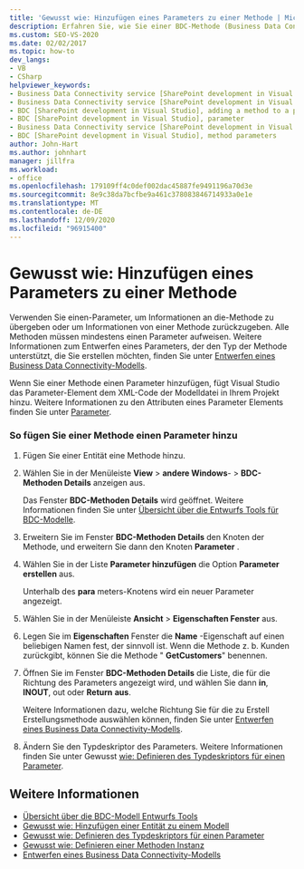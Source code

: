 ```yaml
---
title: 'Gewusst wie: Hinzufügen eines Parameters zu einer Methode | Microsoft-Dokumentation'
description: Erfahren Sie, wie Sie einer BDC-Methode (Business Data Connectivity) einen Parameter hinzufügen, mit dem Sie Informationen an die-Methode übergeben oder Informationen von der-Methode zurückgeben können.
ms.custom: SEO-VS-2020
ms.date: 02/02/2017
ms.topic: how-to
dev_langs:
- VB
- CSharp
helpviewer_keywords:
- Business Data Connectivity service [SharePoint development in Visual Studio], adding a method to a parameter
- Business Data Connectivity service [SharePoint development in Visual Studio], parameter
- BDC [SharePoint development in Visual Studio], adding a method to a parameter
- BDC [SharePoint development in Visual Studio], parameter
- Business Data Connectivity service [SharePoint development in Visual Studio], method parameters
- BDC [SharePoint development in Visual Studio], method parameters
author: John-Hart
ms.author: johnhart
manager: jillfra
ms.workload:
- office
ms.openlocfilehash: 179109ff4c0def002dac45887fe9491196a70d3e
ms.sourcegitcommit: 8e9c38da7bcfbe9a461c378083846714933a0e1e
ms.translationtype: MT
ms.contentlocale: de-DE
ms.lasthandoff: 12/09/2020
ms.locfileid: "96915400"
---
```

# <a name="how-to-add-a-parameter-to-a-method"></a>Gewusst wie: Hinzufügen eines Parameters zu einer Methode
  Verwenden Sie einen-Parameter, um Informationen an die-Methode zu übergeben oder um Informationen von einer Methode zurückzugeben. Alle Methoden müssen mindestens einen Parameter aufweisen. Weitere Informationen zum Entwerfen eines Parameters, der den Typ der Methode unterstützt, die Sie erstellen möchten, finden Sie unter [Entwerfen eines Business Data Connectivity-Modells](../sharepoint/designing-a-business-data-connectivity-model.md).

 Wenn Sie einer Methode einen Parameter hinzufügen, fügt Visual Studio das Parameter-Element dem XML-Code der Modelldatei in Ihrem Projekt hinzu. Weitere Informationen zu den Attributen eines Parameter Elements finden Sie unter [Parameter](/previous-versions/office/developer/sharepoint-2010/ee557705(v=office.14)).

### <a name="to-add-a-parameter-to-a-method"></a>So fügen Sie einer Methode einen Parameter hinzu

1. Fügen Sie einer Entität eine Methode hinzu.

2. Wählen Sie in der Menüleiste **View**  >  **andere Windows**-  >  **BDC-Methoden Details** anzeigen aus.

     Das Fenster **BDC-Methoden Details** wird geöffnet. Weitere Informationen finden Sie unter [Übersicht über die Entwurfs Tools für BDC-Modelle](../sharepoint/bdc-model-design-tools-overview.md).

3. Erweitern Sie im Fenster **BDC-Methoden Details** den Knoten der Methode, und erweitern Sie dann den Knoten **Parameter** .

4. Wählen Sie in der Liste **Parameter hinzufügen** die Option **Parameter erstellen** aus.

     Unterhalb des **para** meters-Knotens wird ein neuer Parameter angezeigt.

5. Wählen Sie in der Menüleiste **Ansicht**  >  **Eigenschaften Fenster** aus.

6. Legen Sie im **Eigenschaften** Fenster die **Name** -Eigenschaft auf einen beliebigen Namen fest, der sinnvoll ist. Wenn die Methode z. b. Kunden zurückgibt, können Sie die Methode " **GetCustomers**" benennen.

7. Öffnen Sie im Fenster **BDC-Methoden Details** die Liste, die für die Richtung des Parameters angezeigt wird, und wählen Sie dann **in**, **INOUT**, out oder **Return** **aus**.

     Weitere Informationen dazu, welche Richtung Sie für die zu Erstell Erstellungsmethode auswählen können, finden Sie unter [Entwerfen eines Business Data Connectivity-Modells](../sharepoint/designing-a-business-data-connectivity-model.md).

8. Ändern Sie den Typdeskriptor des Parameters. Weitere Informationen finden Sie unter Gewusst [wie: Definieren des Typdeskriptors für einen Parameter](../sharepoint/how-to-define-the-type-descriptor-of-a-parameter.md).

## <a name="see-also"></a>Weitere Informationen
- [Übersicht über die BDC-Modell Entwurfs Tools](../sharepoint/bdc-model-design-tools-overview.md)
- [Gewusst wie: Hinzufügen einer Entität zu einem Modell](../sharepoint/how-to-add-an-entity-to-a-model.md)
- [Gewusst wie: Definieren des Typdeskriptors für einen Parameter](../sharepoint/how-to-define-the-type-descriptor-of-a-parameter.md)
- [Gewusst wie: Definieren einer Methoden Instanz](../sharepoint/how-to-define-a-method-instance.md)
- [Entwerfen eines Business Data Connectivity-Modells](../sharepoint/designing-a-business-data-connectivity-model.md)
